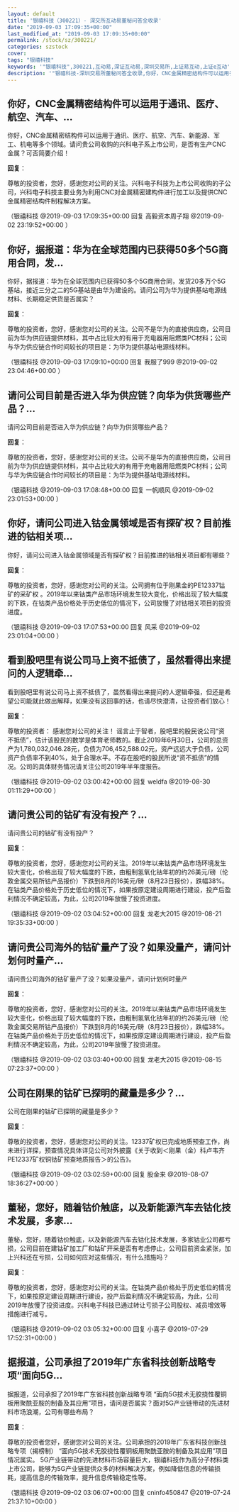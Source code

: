```yaml
---
layout: default
title: '银禧科技（300221）- 深交所互动易董秘问答全收录'
date: "2019-09-03 17:09:35+00:00"
last_modified_at: "2019-09-03 17:09:35+00:00"
permalink: /stock/sz/300221/
categories: szstock
cover: 
tags: "银禧科技"
keywords: '"银禧科技",300221,互动易,深证互动易,深圳交易所,上证易互动,上证e互动'
description: '"银禧科技-深圳交易所董秘问答全收录,你好，CNC金属精密结构件可以运用于通讯、医疗、航空、汽车、新能源、军工、机电等多个领域。请问贵公司收购的兴科电子系上市公司，是否有生产CNC金属？可否简要介绍！"'
---
```


## 你好，CNC金属精密结构件可以运用于通讯、医疗、航空、汽车、...

你好，CNC金属精密结构件可以运用于通讯、医疗、航空、汽车、新能源、军工、机电等多个领域。请问贵公司收购的兴科电子系上市公司，是否有生产CNC金属？可否简要介绍！

**回复**：

尊敬的投资者，您好，感谢您对公司的关注。兴科电子科技为上市公司收购的子公司，兴科电子科技主要业务为利用CNC对金属精密建构件进行加工以及提供CNC金属精密结构件制程解决方案。 

（银禧科技  @2019-09-03 17:09:35+00:00 回复 高毅资本周子翔  @2019-09-02 23:19:52+00:00 ）

## 你好，据报道：华为在全球范围内已获得50多个5G商用合同，发...

你好，据报道：华为在全球范围内已获得50多个5G商用合同，发货20多万个5G基站，接近三分之二的5G基站是由华为建设的。请问公司为华为提供基站电源线材料、长期稳定供货是否属实？

**回复**：

尊敬的投资者，您好，感谢您对公司的关注。公司不是华为的直接供应商，公司目前为华为供应链提供材料，其中占比较大的有用于充电器用阻燃类PC材料；公司与华为供应链合作时间较长的项目是：为华为提供基站电源线材料。 

（银禧科技  @2019-09-03 17:09:10+00:00 回复 我服了999  @2019-09-02 23:04:46+00:00 ）

## 请问公司目前是否进入华为供应链？向华为供货哪些产品？...

请问公司目前是否进入华为供应链？向华为供货哪些产品？

**回复**：

尊敬的投资者，您好，感谢您对公司的关注。公司不是华为的直接供应商，公司目前为华为供应链提供材料，其中占比较大的有用于充电器用阻燃类PC材料；公司与华为供应链合作时间较长的项目是：为华为提供基站电源线材料。 

（银禧科技  @2019-09-03 17:08:48+00:00 回复 一帆顺风  @2019-09-02 23:01:53+00:00 ）

## 你好，请问公司进入钴金属领域是否有探矿权？目前推进的钴相关项...

你好，请问公司进入钴金属领域是否有探矿权？目前推进的钴相关项目都有哪些？

**回复**：

尊敬的投资者，您好，感谢您对公司的关注。公司拥有位于刚果金的PE12337钴矿的采矿权 。2019年以来钴类产品市场环境发生较大变化，价格出现了较大幅度的下跌，在钴类产品价格处于历史低位的情况下，公司放慢了对钴相关项目的投资进度。 

（银禧科技  @2019-09-03 17:07:53+00:00 回复 风采  @2019-09-02 23:01:04+00:00 ）

## 看到股吧里有说公司马上资不抵债了，虽然看得出来提问的人逻辑牵...

看到股吧里有说公司马上资不抵债了，虽然看得出来提问的人逻辑牵强，但还是希望公司能就此做出解释，如果没有这回事的话，也请尽快澄清，让投资者们放心！

**回复**：

尊敬的投资者：
    感谢您对公司的关注！
    谣言止于智者，股吧里的股民说公司“资不抵债”，估计该股民的数学是体育老师教的。截止2019年6月30日，公司的总资产为1,780,032,046.28元，负债为706,452,588.02元，资产远远大于负债，公司资产负债率不到40%，处于合理水平。不存在股吧的股民所说“资不抵债”的情况。公司的具体财务情况请关注公司2019年半年度报告。 

（银禧科技  @2019-09-02 03:00:42+00:00 回复 weldfa  @2019-08-30 01:11:29+00:00 ）

## 请问贵公司的钴矿有没有投产？...

请问贵公司的钴矿有没有投产？

**回复**：

尊敬的投资者，您好，感谢您对公司的关注。2019年以来钴类产品市场环境发生较大变化，价格出现了较大幅度的下跌，由粗制氢氧化钴年初的约26美元/磅（伦敦金属交易所钴产品报价）下跌到8月的16美元/磅（8月23日报价），跌幅38%。在钴类产品价格处于历史低位的情况下，如果按原定建设周期进行建设，投产后盈利情况不确定较高，为此，公司2019年放慢了投资进度。 

（银禧科技  @2019-09-02 03:04:52+00:00 回复 龙老大2015  @2019-08-21 19:35:33+00:00 ）

## 请问贵公司海外的钴矿量产了没？如果没量产，请问计划何时量产...

请问贵公司海外的钴矿量产了没？如果没量产，请问计划何时量产

**回复**：

尊敬的投资者，您好，感谢您对公司的关注。2019年以来钴类产品市场环境发生较大变化，价格出现了较大幅度的下跌，由粗制氢氧化钴年初的约26美元/磅（伦敦金属交易所钴产品报价）下跌到8月的16美元/磅（8月23日报价），跌幅38%。在钴类产品价格处于历史低位的情况下，如果按原定建设周期进行建设，投产后盈利情况不确定较高，为此，公司2019年放慢了投资进度。 

（银禧科技  @2019-09-02 03:03:40+00:00 回复 龙老大2015  @2019-08-15 07:23:37+00:00 ）

## 公司在刚果的钴矿已探明的藏量是多少？...

公司在刚果的钴矿已探明的藏量是多少？

**回复**：

尊敬的投资者，您好，感谢您对公司的关注。12337矿权已完成地质预查工作，尚未进行详探，预查情况具体详见公司对外披露《关于收到＜刚果（金）科卢韦齐PE12337矿权铜钴矿预查地质报告＞的公告》。 

（银禧科技  @2019-09-02 03:02:59+00:00 回复 股金来  @2019-08-07 18:36:27+00:00 ）

## 董秘，您好，随着钴价触底，以及新能源汽车去钴化技术发展，多家...

董秘，您好，随着钴价触底，以及新能源汽车去钴化技术发展，多家钴业公司都亏损，公司目前在建钴矿加工厂和钴矿开采是否有考虑停止，公司目前资金紧张，加上兴科还在亏损，公司如何应对这些情况，有什么措施吗？

**回复**：

尊敬的投资者，您好，感谢您对公司的关注。在钴类产品价格处于历史低位的情况下，如果按原定建设周期进行建设，投产后盈利情况不确定较高，为此，公司2019年放慢了投资进度。兴科电子科技已通过转让亏损子公司股权、减员增效等措施进行减亏。 

（银禧科技  @2019-09-02 03:05:32+00:00 回复 小喜子  @2019-07-29 17:52:31+00:00 ）

## 据报道，公司承担了2019年广东省科技创新战略专项“面向5G...

据报道，公司承担了2019年广东省科技创新战略专项 “面向5G技术无胶挠性覆铜板用聚酰亚胺的制备及其应用”项目，请问是否属实？面对5G产业链带动的先进材料市场浪潮，公司有哪些布局？

**回复**：

尊敬的投资者您好，感谢您对公司的关注。公司承担的2019年广东省科技创新战略专项（揭榜制） “面向5G技术无胶挠性覆铜板用聚酰亚胺的制备及其应用”项目情况属实。  5G产业链带动的先进材料市场容量巨大，银禧科技作为高分子材料类上市公司，能够为5G产业链提供众多的材料解决方案，例如降低信息的传输损耗，提高信息的传输效率，提升信息传输稳定性等。 

（银禧科技  @2019-09-02 03:06:07+00:00 回复 cninfo450847  @2019-07-24 21:37:10+00:00 ）

